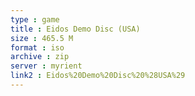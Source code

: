 ```yaml
---
type : game
title : Eidos Demo Disc (USA)
size : 465.5 M
format : iso
archive : zip
server : myrient
link2 : Eidos%20Demo%20Disc%20%28USA%29
---
```

